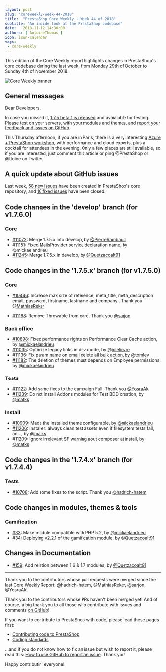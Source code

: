 ```yaml
---
layout: post
slug: "coreweekly-week-44-2018"
title:  "PrestaShop Core Weekly - Week 44 of 2018"
subtitle: "An inside look at the PrestaShop codebase"
date:   2018-11-12 14:30:00
authors: [ AntoineThomas ]
icon: icon-calendar
tags:
 - core-weekly
---
```


This edition of the Core Weekly report highlights changes in PrestaShop's core codebase during the last week, from Monday 29th of October to Sunday 4th of November 2018.

![Core Weekly banner](/assets/images/2017/04/core_weekly_banner.jpg)


## General messages

Dear Developers,

In case you missed it, [1.7.5 beta 1 is released](http://build.prestashop.com/news/prestashop-1-7-5-0-beta-release/) and avaialable for testing. Please test on your servers, with your modules and themes, and [report your feedback and issues on GitHub](https://github.com/PrestaShop/PrestaShop/issues).

This Thursday afternoon, if you are in Paris, there is a very interesting [Azure + PrestaShop workshop](https://www.microsoftevents.com/profile/form/index.cfm?PKformID=0x5115656abcd), with performance and cloud experts, plus a cocktail for attendees in the evening. Only a few places are still available, so if you are interested, just comment this article or ping @PrestaShop or @ttoine on Twitter.


## A quick update about GitHub issues

Last week, [58 new issues](https://github.com/PrestaShop/PrestaShop/issues?utf8=%E2%9C%93&q=is:issue+created:2018-10-29..2018-11-04) have been created in PrestaShop's core repository, and [10 fixed issues](https://github.com/PrestaShop/PrestaShop/issues?utf8=%E2%9C%93&q=is:issue+label:fixed+closed:2018-10-29..2018-11-04) have been closed.


## Code changes in the 'develop' branch (for v1.7.6.0)

### Core

* [#11072](https://github.com/PrestaShop/PrestaShop/pull/11072): Merge 1.7.5.x into develop, by [@PierreRambaud](https://github.com/PierreRambaud)
* [#11151](https://github.com/PrestaShop/PrestaShop/pull/11151): Fixed MailsProvider service declaration name, by [@mickaelandrieu](https://github.com/mickaelandrieu)
* [#11245](https://github.com/PrestaShop/PrestaShop/pull/11245): Merge 1.7.5.x in develop, by [@Quetzacoalt91](https://github.com/Quetzacoalt91)


## Code changes in the '1.7.5.x' branch (for v1.7.5.0)

### Core

* [#10446](https://github.com/PrestaShop/PrestaShop/pull/10446): Increase max size of reference, meta_title, meta_description email, password, firstname, lastname and company.. Thank you [@MathiasReker](https://github.com/MathiasReker)

* [#11168](https://github.com/PrestaShop/PrestaShop/pull/11168): Remove Throwable from core. Thank you [@sarjon](https://github.com/sarjon)


### Back office

* [#10898](https://github.com/PrestaShop/PrestaShop/pull/10898): Fixed performance rights on Performance Clear Cache action, by [@mickaelandrieu](https://github.com/mickaelandrieu)
* [#11035](https://github.com/PrestaShop/PrestaShop/pull/11035): Optimize legacy links in dev mode, by [@jolelievre](https://github.com/jolelievre)
* [#11136](https://github.com/PrestaShop/PrestaShop/pull/11136): Fix param name on email delete all bulk action, by [@tomlev](https://github.com/tomlev)
* [#11182](https://github.com/PrestaShop/PrestaShop/pull/11182): The deletion of themes must depends on Employee permissions, by [@mickaelandrieu](https://github.com/mickaelandrieu)


### Tests

* [#11122](https://github.com/PrestaShop/PrestaShop/pull/11122): Add some fixes to the campaign Full. Thank you [@YosraAk](https://github.com/YosraAk)
* [#11239](https://github.com/PrestaShop/PrestaShop/pull/11239): Do not install Addons modules for Test BDD creation, by [@matks](https://github.com/matks)


### Install

* [#10909](https://github.com/PrestaShop/PrestaShop/pull/10909): Made the installed theme configurable, by [@mickaelandrieu](https://github.com/mickaelandrieu)
* [#11206](https://github.com/PrestaShop/PrestaShop/pull/11206): Installer: always clean test assets even if filesystem tests fail, an…, by [@matks](https://github.com/matks)
* [#11209](https://github.com/PrestaShop/PrestaShop/pull/11209): Ignore irrelevant SF warning aout composer at install, by [@matks](https://github.com/matks)


## Code changes in the '1.7.4.x' branch (for v1.7.4.4)

### Tests

* [#10708](https://github.com/PrestaShop/PrestaShop/pull/10708): Add some fixes to the script. Thank you [@hadrich-hatem](https://github.com/hadrich-hatem)


## Code changes in modules, themes & tools

### Gamification

* [#33](https://github.com/PrestaShop/gamification/pull/33): Make module compatible with PHP 5.2, by [@mickaelandrieu](https://github.com/mickaelandrieu)
* [#34](https://github.com/PrestaShop/gamification/pull/34): Deploying v2.2.1 of the gamification module, by [@Quetzacoalt91](https://github.com/Quetzacoalt91)


## Changes in Documentation

* [#159](https://github.com/PrestaShop/docs/pull/159): Add relation between 1.6 & 1.7 modules, by [@Quetzacoalt91](https://github.com/Quetzacoalt91)


<hr />

Thank you to the contributors whose pull requests were merged since the last Core Weekly Report: @hadrich-hatem, @MathiasReker, @sarjon, @YosraAk!

Thank you to the contributors whose PRs haven't been merged yet! And of course, a big thank you to all those who contribute with issues and comments [on GitHub](https://github.com/PrestaShop/PrestaShop)!

If you want to contribute to PrestaShop with code, please read these pages first:

 * [Contributing code to PrestaShop](https://devdocs.prestashop.com/1.7/contribute/contribution-guidelines/)
 * [Coding standards](https://devdocs.prestashop.com/1.7/development/coding-standards/)

...and if you do not know how to fix an issue but wish to report it, please read this: [How to use GitHub to report an issue](https://devdocs.prestashop.com/1.7/contribute/contribute-reporting-issues/). Thank you!

Happy contributin' everyone!

